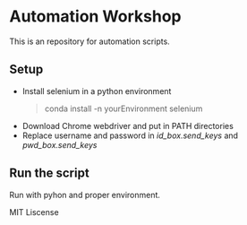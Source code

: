# Automation Workshop

This is an repository for automation scripts.

## Setup
- Install selenium in a python environment
  > conda install -n yourEnvironment selenium
- Download Chrome webdriver and put in PATH directories
- Replace username and password in *id_box.send_keys* and *pwd_box.send_keys*

## Run the script
Run with pyhon and proper environment.

MIT Liscense
